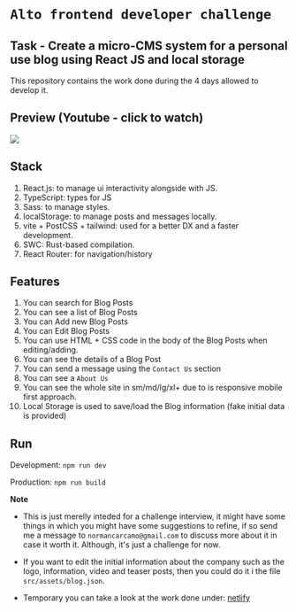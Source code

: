 # `Alto frontend developer challenge`

## Task - Create a micro-CMS system for a personal use blog using React JS and local storage

This repository contains the work done during the 4 days allowed to develop it.

## Preview (Youtube - click to watch)

[<img src="https://user-images.githubusercontent.com/2402579/213760965-fe086200-fef4-4412-babe-c62a330949c6.png">](https://www.youtube.com/watch?v=AHJG41QCj74)

## Stack

1. React.js: to manage ui interactivity alongside with JS.
2. TypeScript: types for JS
3. Sass: to manage styles.
4. localStorage: to manage posts and messages locally.
5. vite + PostCSS + tailwind: used for a better DX and a faster development.
6. SWC: Rust-based compilation.
7. React Router: for navigation/history

## Features

1. You can search for Blog Posts
2. You can see a list of Blog Posts
3. You can Add new Blog Posts
4. You can Edit Blog Posts
5. You can use HTML + CSS code in the body of the Blog Posts when editing/adding.
6. You can see the details of a Blog Post
7. You can send a message using the `Contact Us` section
8. You can see a `About Us`
9. You can see the whole site in sm/md/lg/xl+ due to is responsive mobile first approach.
10. Local Storage is used to save/load the Blog information (fake initial data is provided)

## Run

Development: `npm run dev`

Production: `npm run build`

**Note**

- This is just merelly inteded for a challenge interview,
it might have some things in which you might have some suggestions to refine,
if so send me a message to `normancarcamo@gmail.com`
to discuss more about it in case it worth it. Although, it's just a challenge for now.

- If you want to edit the initial information about the company such as the logo, information, video and teaser posts,
then you could do it i the file `src/assets/blog.json`.

- Temporary you can take a look at the work done under: [netlify](https://63cd51a4cf78ab3b5ea883c9--thriving-cascaron-7fe8ce.netlify.app/)